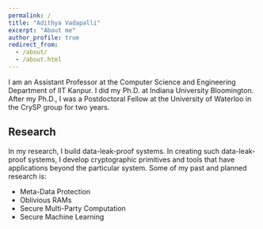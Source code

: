 ```yaml
---
permalink: /
title: "Adithya Vadapalli"
excerpt: "About me"
author_profile: true
redirect_from: 
  - /about/
  - /about.html
---
```


I am an Assistant Professor at the Computer Science and Engineering Department of IIT Kanpur. I did my Ph.D. at Indiana University Bloomington. After my Ph.D., I was a Postdoctoral Fellow at the University of Waterloo in the CrySP group for two years.


Research
-------------------------------------------------------------------------------
In my research, I build data-leak-proof systems. In creating such data-leak-proof systems, I develop cryptographic primitives and tools that have applications beyond the particular system. Some of my past and planned research is:

* Meta-Data Protection
* Oblivious RAMs
* Secure Multi-Party Computation
* Secure Machine Learning

<!-- Over the past few decades, Internet use has grown precipitously worldwide. 
Today, over 4.7 billion people use social media; we go online for music, news, television, and movies and communicate with family and friends; essential day-to-day services like shopping, banking, and even health care are increasingly delivered virtually.
Further, the COVID-19 pandemic has only accelerated these trends. 
On the one hand, shifting to online services increases efficiency and convenience; on the other hand, it has created an ecosystem of surveillance capitalism riddled with severe privacy threats.
One way of protecting data is building systems such that no unauthorized entity can access the data they are not supposed to.
For instance, building firewalls is one option. 
A more robust approach to tackling this problem is making systems that are _data-leak_ proof, i.e., even if an authorized entity gets access to the data they are not supposed to, they cannot make any sense of it. 
My research is in creating systems for the _secure and private processing of data_, ensuring that data leaks cannot happen, even if an adversary penetrates a company's network.
In my research, I build data-leak-proof systems. 
In creating such data-leak-proof systems, I develop cryptographic primitives and tools that have applications beyond the particular system. 
There are three broad approaches to building data-leak-proof systems:

  * Secure hardware, wherein security guarantees derive from physical properties of hardware (e.g., Trusted Platform Modules, Intel SGX, and ARM TrustZone),
  * Homomorphic cryptography, wherein security guarantees derive from mathematical hardness assumptions (e.g., factoring and discrete logarithms are hard), and
  * Distributed trust, wherein security guarantees derive from trust in the honest behavior of some but not all community members (e.g., secret sharing and multi-party computation).


The three aforementioned methods of achieving secure and private data processing have different pros and cons. 
For instance, while homomorphic encryption performs the worst, trust is the most _reliable_. 
Putting one's trust in secure hardware is less reliable, as some recent works have shown, but it leads to good performance.
Distributed trust is a middle ground in settings where a trust assumption is reasonable. 
In such settings, the protocols are secure so long as the parties involved obey the non-collusion assumption.
These lead to what has been described as ``probably private'' protocols. 
My work so far has relied on _distributed_ trust.
In its broadest strokes, my research aims to develop tools that help users protect their privacy online without sacrificing the modern Internet's conveniences. 
To date, my research contributions run the gamut from low-level cryptographic innovations through the design and analysis of complex systems all the way to heavily optimized implementations of primitives and systems alike.  -->




<!-- This is the front page of a website that is powered by the [academicpages template](https://github.com/academicpages/academicpages.github.io) and hosted on GitHub pages. [GitHub pages](https://pages.github.com) is a free service in which websites are built and hosted from code and data stored in a GitHub repository, automatically updating when a new commit is made to the respository. This template was forked from the [Minimal Mistakes Jekyll Theme](https://mmistakes.github.io/minimal-mistakes/) created by Michael Rose, and then extended to support the kinds of content that academics have: publications, talks, teaching, a portfolio, blog posts, and a dynamically-generated CV. You can fork [this repository](https://github.com/academicpages/academicpages.github.io) right now, modify the configuration and markdown files, add your own PDFs and other content, and have your own site for free, with no ads! An older version of this template powers my own personal website at [stuartgeiger.com](http://stuartgeiger.com), which uses [this Github repository](https://github.com/staeiou/staeiou.github.io).

A data-driven personal website
======
Like many other Jekyll-based GitHub Pages templates, academicpages makes you separate the website's content from its form. The content & metadata of your website are in structured markdown files, while various other files constitute the theme, specifying how to transform that content & metadata into HTML pages. You keep these various markdown (.md), YAML (.yml), HTML, and CSS files in a public GitHub repository. Each time you commit and push an update to the repository, the [GitHub pages](https://pages.github.com/) service creates static HTML pages based on these files, which are hosted on GitHub's servers free of charge.

Many of the features of dynamic content management systems (like Wordpress) can be achieved in this fashion, using a fraction of the computational resources and with far less vulnerability to hacking and DDoSing. You can also modify the theme to your heart's content without touching the content of your site. If you get to a point where you've broken something in Jekyll/HTML/CSS beyond repair, your markdown files describing your talks, publications, etc. are safe. You can rollback the changes or even delete the repository and start over -- just be sure to save the markdown files! Finally, you can also write scripts that process the structured data on the site, such as [this one](https://github.com/academicpages/academicpages.github.io/blob/master/talkmap.ipynb) that analyzes metadata in pages about talks to display [a map of every location you've given a talk](https://academicpages.github.io/talkmap.html).

Getting started
======
1. Register a GitHub account if you don't have one and confirm your e-mail (required!)
1. Fork [this repository](https://github.com/academicpages/academicpages.github.io) by clicking the "fork" button in the top right. 
1. Go to the repository's settings (rightmost item in the tabs that start with "Code", should be below "Unwatch"). Rename the repository "[your GitHub username].github.io", which will also be your website's URL.
1. Set site-wide configuration and create content & metadata (see below -- also see [this set of diffs](http://archive.is/3TPas) showing what files were changed to set up [an example site](https://getorg-testacct.github.io) for a user with the username "getorg-testacct")
1. Upload any files (like PDFs, .zip files, etc.) to the files/ directory. They will appear at https://[your GitHub username].github.io/files/example.pdf.  
1. Check status by going to the repository settings, in the "GitHub pages" section

Site-wide configuration
------
The main configuration file for the site is in the base directory in [_config.yml](https://github.com/academicpages/academicpages.github.io/blob/master/_config.yml), which defines the content in the sidebars and other site-wide features. You will need to replace the default variables with ones about yourself and your site's github repository. The configuration file for the top menu is in [_data/navigation.yml](https://github.com/academicpages/academicpages.github.io/blob/master/_data/navigation.yml). For example, if you don't have a portfolio or blog posts, you can remove those items from that navigation.yml file to remove them from the header. 

Create content & metadata
------
For site content, there is one markdown file for each type of content, which are stored in directories like _publications, _talks, _posts, _teaching, or _pages. For example, each talk is a markdown file in the [_talks directory](https://github.com/academicpages/academicpages.github.io/tree/master/_talks). At the top of each markdown file is structured data in YAML about the talk, which the theme will parse to do lots of cool stuff. The same structured data about a talk is used to generate the list of talks on the [Talks page](https://academicpages.github.io/talks), each [individual page](https://academicpages.github.io/talks/2012-03-01-talk-1) for specific talks, the talks section for the [CV page](https://academicpages.github.io/cv), and the [map of places you've given a talk](https://academicpages.github.io/talkmap.html) (if you run this [python file](https://github.com/academicpages/academicpages.github.io/blob/master/talkmap.py) or [Jupyter notebook](https://github.com/academicpages/academicpages.github.io/blob/master/talkmap.ipynb), which creates the HTML for the map based on the contents of the _talks directory).

**Markdown generator**

I have also created [a set of Jupyter notebooks](https://github.com/academicpages/academicpages.github.io/tree/master/markdown_generator
) that converts a CSV containing structured data about talks or presentations into individual markdown files that will be properly formatted for the academicpages template. The sample CSVs in that directory are the ones I used to create my own personal website at stuartgeiger.com. My usual workflow is that I keep a spreadsheet of my publications and talks, then run the code in these notebooks to generate the markdown files, then commit and push them to the GitHub repository.

How to edit your site's GitHub repository
------
Many people use a git client to create files on their local computer and then push them to GitHub's servers. If you are not familiar with git, you can directly edit these configuration and markdown files directly in the github.com interface. Navigate to a file (like [this one](https://github.com/academicpages/academicpages.github.io/blob/master/_talks/2012-03-01-talk-1.md) and click the pencil icon in the top right of the content preview (to the right of the "Raw | Blame | History" buttons). You can delete a file by clicking the trashcan icon to the right of the pencil icon. You can also create new files or upload files by navigating to a directory and clicking the "Create new file" or "Upload files" buttons. 

Example: editing a markdown file for a talk
![Editing a markdown file for a talk](/images/editing-talk.png)

For more info
------
More info about configuring academicpages can be found in [the guide](https://academicpages.github.io/markdown/). The [guides for the Minimal Mistakes theme](https://mmistakes.github.io/minimal-mistakes/docs/configuration/) (which this theme was forked from) might also be helpful.  -->
